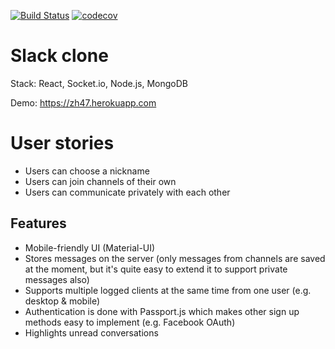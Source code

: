 [![Build Status](https://travis-ci.com/avrj/slack-clone.svg?token=YppLYpdczdMFqyvXVxYa&branch=master)](https://travis-ci.com/avrj/slack-clone) [![codecov](https://codecov.io/gh/avrj/slack-clone/branch/master/graph/badge.svg?token=ettfcfGuOA)](https://codecov.io/gh/avrj/slack-clone)

# Slack clone
Stack: React, Socket.io, Node.js, MongoDB

Demo: https://zh47.herokuapp.com

# User stories
- Users can choose a nickname
- Users can join channels of their own
- Users can communicate privately with each other

## Features
- Mobile-friendly UI (Material-UI)
- Stores messages on the server (only messages from channels are saved at the moment, but it's quite easy to extend it to support private messages also)
- Supports multiple logged clients at the same time from one user (e.g. desktop & mobile)
- Authentication is done with Passport.js which makes other sign up methods easy to implement (e.g. Facebook OAuth)
- Highlights unread conversations
